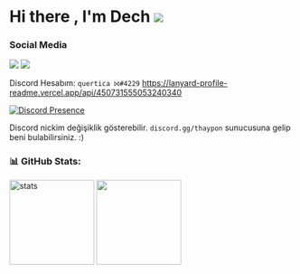 # Hi there , I'm Dech <img src="https://komarev.com/ghpvc/?username=dechJS&color=00ff54"/>
<h3>Social Media</h3>
<p align="left">
  <a href="https://discord.com/users/450731555053240340" target"blank_"><img src="https://img.shields.io/badge/discord%20-7289DA.svg?&style=for-the-badge&logo=discord&logoColor=white"></a>
  <a href="https://github.com/dechJS" target"blank_"><img src="https://img.shields.io/badge/GitHub%20-191717.svg?&style=for-the-badge&logo=github&logoColor=white"></a>
</p>

Discord Hesabım: `quertica ⨝#4229`
https://lanyard-profile-readme.vercel.app/api/450731555053240340

[![Discord Presence](https://lanyard-profile-readme.vercel.app/api/450731555053240340)](https://discord.com/users/450731555053240340)

Discord nickim değişiklik gösterebilir. `discord.gg/thaypon` sunucusuna gelip beni bulabilirsiniz. :)

<h3 align="left">📊 GitHub Stats:</h3>
<p align="left">
   <img src="https://github-readme-stats.vercel.app/api?username=dechJS&count_private=true&show_icons=true&theme=dark&hide_border=true" width="%100" height="150px" alt="stats" />
   <img src="https://github-readme-stats.vercel.app/api/top-langs/?username=dechJSt=compact&show_icons=true&theme=dark&hide_border=true"width="%100" height="150px" />
</p>
